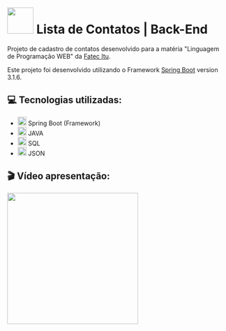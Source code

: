 # <img src="https://github.com/leomoraesitu/lista-contatos-backend/assets/128606856/9bae1e54-a8c9-4d63-97bc-e1b88a3c7359" width="60">  Lista de Contatos | Back-End

Projeto de cadastro de contatos desenvolvido para a matéria "Linguagem de Programação WEB" da [Fatec Itu](https://fatecitu.cps.sp.gov.br/cursos/analise-e-desenvolvimento-de-sistemas/).

Este projeto foi desenvolvido utilizando o Framework [Spring Boot](https://github.com/spring-projects/spring-boot/wiki/Spring-Boot-3.1-Release-Notes) version 3.1.6.

## 💻 Tecnologias utilizadas:
- <img src="https://github.com/leomoraesitu/lista-contatos-backend/assets/128606856/5f597ac2-97ea-429e-a70a-d76e534381ca" width="20"> Spring Boot (Framework)
- <img src="https://github.com/leomoraesitu/lista-contatos-backend/assets/128606856/f2ad0cf6-f5fa-4dc1-977c-cf5581977256" width="20"> JAVA
- <img src="https://github.com/leomoraesitu/lista-contatos-backend/assets/128606856/65873e02-847a-48a9-8cb6-c5c363a3a9f4" width="20"> SQL
- <img src="https://github.com/leomoraesitu/lista-contatos-backend/assets/128606856/a84e8afb-2fff-4c50-b40a-9a545b2e75f9" width="20"> JSON

## 🎬 Vídeo apresentação:

[<img src="https://github.com/leomoraesitu/lista-contatos-backend/assets/128606856/0b2a27f1-fb7a-4cd7-b1ff-348f2a90b56f" width="300">](https://fatecspgov-my.sharepoint.com/:v:/g/personal/leonardo_souza111_fatec_sp_gov_br/EUp1ie-4dh5BtpeXh8RrRlQBP80T7IlbTXLM2Qh7ni_kWw?e=JxYh4E)

